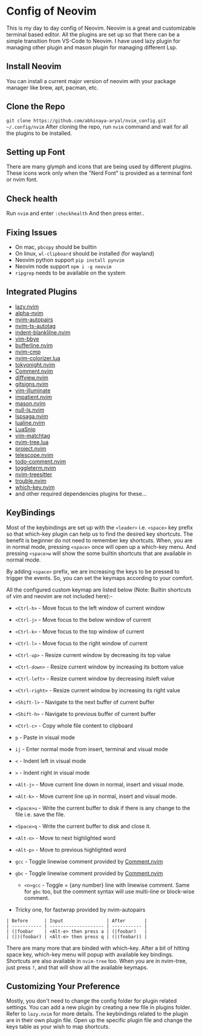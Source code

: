 # Config of Neovim
This is my day to day config of Neovim. Neovim is a great and customizable terminal based editor. All the plugins are set up so that there can be a simple transition from VS-Code to Neovim. I have used lazy plugin for managing other plugin and mason plugin for managing different Lsp.

## Install Neovim
You can install a current major version of neovim with your package manager like brew, apt, pacman, etc.

## Clone the Repo
`git clone https://github.com/abhinaya-aryal/nvim_config.git ~/.config/nvim`
After cloning the repo, run `nvim` command and wait for all the plugins to be installed.

## Setting up Font
There are many glymph and icons that are being used by different plugins. These icons work only when the "Nerd Font" is provided as a terminal font or nvim font.

## Check health
Run `nvim` and enter
`:checkhealth`
And then press enter..

## Fixing Issues
- On mac, `pbcopy` should be builtin
- On linux, `wl-clipboard` should be installed (for wayland)
- Neovim python support `pip install pynvim`
- Neovim node support `npm i -g neovim` 
- `ripgrep` needs to be available on the system

## Integrated Plugins
- [lazy.nvim](https://www.github.com/folke/lazy.nvim)
- [alpha-nvim](https://www.github.com/goolord/alpha-nvim)
- [nvim-autopairs](https://github.com/windwp/nvim-autopairs)
- [nvim-ts-autotag](https://github.com/windwp/nvim-ts-autotag)
- [indent-blanklilne.nvim](https://github.com/lukas-reineke/indent-blankline.nvim)
- [vim-bbye](https://github.com/moll/vim-bbye)
- [bufferline.nvim](https://github.com/akinsho/bufferline.nvim)
- [nvim-cmp](https://github.com/hrsh7th/nvim-cmp)
- [nvim-colorizer.lua](https://github.com/NvChad/nvim-colorizer.lua)
- [tokyonight.nvim](https://github.com/folke/tokyonight.nvim)
- [Comment.nvim](https://github.com/numToStr/Comment.nvim)
- [diffview.nvim](https://github.com/sindrets/diffview.nvim)
- [gitsigns.nvim](https://github.com/lewis6991/gitsigns.nvim)
- [vim-illuminate](https://github.com/RRethy/vim-illuminate)
- [impatient.nvim](https://github.com/lewis6991/impatient.nvim)
- [mason.nvim](https://github.com/williamboman/mason.nvim)
- [null-ls.nvim](https://github.com/jose-elias-alvarez/null-ls.nvim)
- [lspsaga.nvim](https://github.com/glepnir/lspsaga.nvim)
- [lualine.nvim](https://github.com/nvim-lualine/lualine.nvim)
- [LuaSnip](https://github.com/L3MON4D3/LuaSnip)
- [vim-matchtag](https://github.com/leafOfTree/vim-matchtag)
- [nvim-tree.lua](https://github.com/nvim-tree/nvim-tree.lua)
- [project.nvim](https://github.com/ahmedkhalf/project.nvim)
- [telescope.nvim](https://github.com/nvim-telescope/telescope.nvim)
- [todo-comment.nvim](https://github.com/folke/todo-comments.nvim)
- [toggleterm.nvim](https://github.com/akinsho/toggleterm.nvim)
- [nvim-treesitter](https://github.com/nvim-treesitter/nvim-treesitter)
- [trouble.nvim](https://github.com/folke/trouble.nvim)
- [which-key.nvim](https://github.com/folke/which-key.nvim)
- and other required dependencies plugins for these...

## KeyBindings
Most of the keybindings are set up with the `<leader>` i.e. `<space>` key prefix so that which-key plugin can help us to find the desired key shortcuts. The benefit is beginner do not need to remember key shortcuts. When, you are in normal mode, pressing `<space>` once will open up a which-key menu. And pressing `<space>w` will show the some builtin shortcuts that are available in normal mode.

By adding `<space>` prefix, we are increasing the keys to be pressed to trigger the events. So, you can set the keymaps according to your comfort. 

All the configured custom keymap are listed below (Note: Builtin shortcuts of vim and neovim are not included here):-

- `<Ctrl-h>` - Move focus to the left window of current window 
- `<Ctrl-j>` - Move focus to the below window of current
- `<Ctrl-k>` - Move focus to the top window of current
- `<Ctrl-l>` - Move focus to the right window of current

- `<Ctrl-up>` - Resize current window by decreasing its top value 
- `<Ctrl-down>` - Resize current window by increasing its bottom value
- `<Ctrl-left>` - Resize current window by decreasing itsleft value
- `<Ctrl-right>` - Resize current window by increasing its right value

- `<Shift-l>` - Navigate to the next buffer of current buffer 
- `<Shift-h>` - Navigate to previous buffer of current buffer

- `<Ctrl-c>` - Copy whole file content to clipboard
- `p` - Paste in visual mode

- `ij` - Enter normal mode from insert, terminal and visual mode 

- `<` - Indent left in visual mode
- `>` - Indent right in visual mode

- `<Alt-j>` - Move current line down in normal, insert and visual mode.
- `<Alt-k>` - Move current line up in normal, insert and visual mode.

- `<Space>u` - Write the current buffer to disk if there is any change to the file i.e. save the file.
- `<Space>q` - Write the current buffer to disk and close it.
- `<Alt-n>` - Move to next highlighted word 
- `<Alt-p>` - Move to previous highlighted word
- `gcc` - Toggle linewise comment provided by [Comment.nvim](https://github.com/numToStr/Comment.nvim)
- `gbc` - Toggle linewise comment provided by [Comment.nvim](https://github.com/numToStr/Comment.nvim)
  - `<n>gcc` - Toggle <n> = {any number} line with linewise comment. Same for `gbc` too, but the comment syntax will use multi-line or block-wise comment.


- Tricky one, for fastwrap provided by nvim-autopairs
```
| Before      | Input                | After       |
| ----------- | -------------------- | ----------- |
| (|foobar    | <Alt-e> then press a | (|foobar)   |
| (|)(foobar) | <Alt-e> then press q | (|(foobar)) |
```
  There are many more that are binded with which-key. After a bit of hitting space key, which-key menu will popup with available key bindings. Shortcuts are also available in `nvim-tree` too. When you are in nvim-tree, just press `?`, and that will show all the available keymaps. 

## Customizing Your Preference
Mostly, you don't need to change the config folder for plugin related settings. You can add a new plugin by creating a new file in plugins folder. Refer to `lazy.nvim` for more details. The keybindings related to the plugin are in their own plugin file. Open up the specific plugin file and change the keys table as your wish to map shortcuts. 
